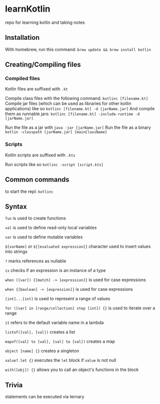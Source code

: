 # learnKotlin
repo for learning kotlin and taking notes

## Installation
With homebrew, run this command: `brew update && brew install kotlin`

## Creating/Compiling files
### Compiled files
Kotlin files are suffixed with `.kt`

Compile class files with the following command: `kotlinc [filename.kt]`
Compile jar files (which can be used as libraries for other kotlin applications) like so `kotlinc [filename.kt] -d [jarName.jar]`
And compile them as runnable jars: `kotlinc [filename.kt] -include-runtime -d [jarName.jar]`

Run the file as a jar with `java -jar [jarName.jar]`
Run the file as a binary `kotlin -classpath [jarName.jar] [mainClassName]`

### Scripts
Kotlin scripts are suffixed with `.kts`

Run scripts like so `kotlinc -script [script.kts]`

## Common commands
to start the repl: `kotlinc`

## Syntax
`fun` is used to create functions

`val` is used to define read-only local variables

`var` is used to define mutable variables

`$[varName]` or `${[evaluated expression]}` character used to insert values into strings

`?` marks references as nullable

`is` checks if an expression is an instance of a type

`when ([var]) {[match] -> [expression]}` is used for case expressions

`when {[boolean] -> [expression]}` is used for case expressions

`[int]...[int]` is used to represent a range of values

`for ([var] in [range/collection] step [int]) {}` is used to iterate over a range

`it` refers to the default variable name in a lambda

`listof([val], [val])` creates a list

`mapof([val] to [val], [val] to [val])` creates a map

`object [name] {}` creates a singleton

`value?.let {}` executes the `let` block if `value` is not null

`with([obj]) {}` allows you to call an object's functions in the block


## Trivia
statements can be executed via ternary


